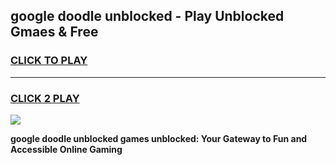 
## google doodle unblocked - Play Unblocked Gmaes & Free
<h3>
<a href="https://news.freeplayer.one?title=google_doodle_unblocked&ref=16F">CLICK TO PLAY</a></h3>
<hr>

<h3>
<a href="https://news.freeplayer.one?title=google_doodle_unblocked&ref=16F">CLICK 2 PLAY</a>
  
</h3>

<a href="https://news.freeplayer.one?title=google_doodle_unblocked&ref=16F/"><img src="https://clearcache.store/games.png"></a>


**google doodle unblocked games unblocked: Your Gateway to Fun and Accessible Online Gaming**
